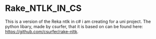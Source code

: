 # Rake_NTLK_IN_CS
This is a version of the Reka ntlk in c# i am creating for a uni project.
The python libary, made by csurfer, that it is based on can be found here: https://github.com/csurfer/rake-nltk.